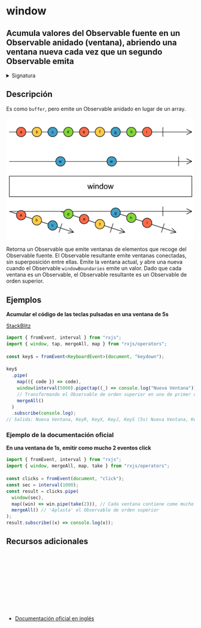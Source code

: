 # window

<h2 class="subtitle"> Acumula valores del Observable fuente en un Observable anidado (ventana), abriendo una ventana nueva cada vez que un segundo Observable emita
</h2>

<details>
<summary>Signatura</summary>

### Firma

`window<T>(windowBoundaries: Observable<any>): OperatorFunction<T, Observable<T>>`

### Parámetros

<table>
<tr><td>windowBoundaries</td><td>Un Observable que cierra la ventana anterior y abre una nueva.</td></tr>
</table>

### Retorna

`OperatorFunction<T, Observable<T>>`: Un Observable de ventanas, que son Observables que emiten valores del Observable fuente.

</details>

## Descripción

Es como `buffer`, pero emite un Observable anidado en lugar de un array.

<img src="assets/images/marble-diagrams/transformation/window.png" alt="Diagrama de canicas del operador window">

Retorna un Observable que emite ventanas de elementos que recoge del Observable fuente. El Observable resultante emite ventanas conectadas, sin superposición entre ellas. Emite la ventana actual, y abre una nueva cuando el Observable `windowBoundaries` emite un valor. Dado que cada ventana es un Observable, el Observable resultante es un Observable de orden superior.

## Ejemplos

**Acumular el código de las teclas pulsadas en una ventana de 5s**

<a target="_blank" href="https://stackblitz.com/edit/rxjs-window-1?file=index.ts">StackBlitz</a>

```typescript
import { fromEvent, interval } from "rxjs";
import { window, tap, mergeAll, map } from "rxjs/operators";

const key$ = fromEvent<KeyboardEvent>(document, "keydown");

key$
  .pipe(
    map(({ code }) => code),
    window(interval(5000).pipe(tap((_) => console.log("Nueva Ventana")))),
    // Transformando el Observable de orden superior en uno de primer orden
    mergeAll()
  )
  .subscribe(console.log);
// Salida: Nueva Ventana, KeyR, KeyX, KeyJ, KeyS (5s) Nueva Ventana, KeyO...
```

### Ejemplo de la documentación oficial

**En una ventana de 1s, emitir como mucho 2 eventos click**

```javascript
import { fromEvent, interval } from "rxjs";
import { window, mergeAll, map, take } from "rxjs/operators";

const clicks = fromEvent(document, "click");
const sec = interval(1000);
const result = clicks.pipe(
  window(sec),
  map((win) => win.pipe(take(2))), // Cada ventana contiene como mucho 2 emisiones
  mergeAll() // 'Aplasta' el Observable de orden superior
);
result.subscribe((x) => console.log(x));
```

<div class="additional-section">

## Recursos adicionales

<a target="_blank" href="https://github.com/ReactiveX/rxjs/blob/master/src/internal/operators/window.ts">
<svg>
  <use xlink:href="/assets/icons/source.svg#source-code"></use>
</svg>
</a>
</div>

- <a target="_blank" href="https://rxjs.dev/api/operators/window">Documentación oficial en inglés</a>
